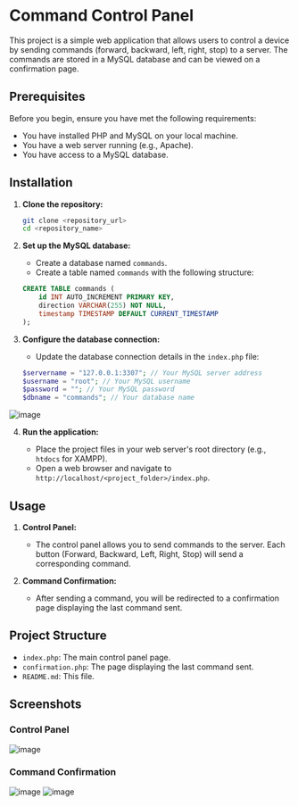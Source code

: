 # Command Control Panel

This project is a simple web application that allows users to control a device by sending commands (forward, backward, left, right, stop) to a server. The commands are stored in a MySQL database and can be viewed on a confirmation page.

## Prerequisites

Before you begin, ensure you have met the following requirements:

- You have installed PHP and MySQL on your local machine.
- You have a web server running (e.g., Apache).
- You have access to a MySQL database.

## Installation

1. **Clone the repository:**

    ```bash
    git clone <repository_url>
    cd <repository_name>
    ```

2. **Set up the MySQL database:**

    - Create a database named `commands`.
    - Create a table named `commands` with the following structure:

    ```sql
    CREATE TABLE commands (
        id INT AUTO_INCREMENT PRIMARY KEY,
        direction VARCHAR(255) NOT NULL,
        timestamp TIMESTAMP DEFAULT CURRENT_TIMESTAMP
    );
    ```

3. **Configure the database connection:**

    - Update the database connection details in the `index.php` file:

    ```php
    $servername = "127.0.0.1:3307"; // Your MySQL server address
    $username = "root"; // Your MySQL username
    $password = ""; // Your MySQL password
    $dbname = "commands"; // Your database name
    ```

![image](https://github.com/user-attachments/assets/7dda779c-d793-4b1c-857e-390638d8193e)


4. **Run the application:**

    - Place the project files in your web server's root directory (e.g., `htdocs` for XAMPP).
    - Open a web browser and navigate to `http://localhost/<project_folder>/index.php`.
  
      
## Usage

1. **Control Panel:**

    - The control panel allows you to send commands to the server. Each button (Forward, Backward, Left, Right, Stop) will send a corresponding command.

2. **Command Confirmation:**

    - After sending a command, you will be redirected to a confirmation page displaying the last command sent.

## Project Structure

- `index.php`: The main control panel page.
- `confirmation.php`: The page displaying the last command sent.
- `README.md`: This file.

## Screenshots

### Control Panel
![image](https://github.com/user-attachments/assets/70d082a6-3ae9-48b9-b40f-9fab294a042a)

### Command Confirmation
![image](https://github.com/user-attachments/assets/3ede4257-d267-488f-b91b-9525784abd9c)
![image](https://github.com/user-attachments/assets/dcdbb401-2c04-4b2e-bc3b-9cd1b26973c9)

